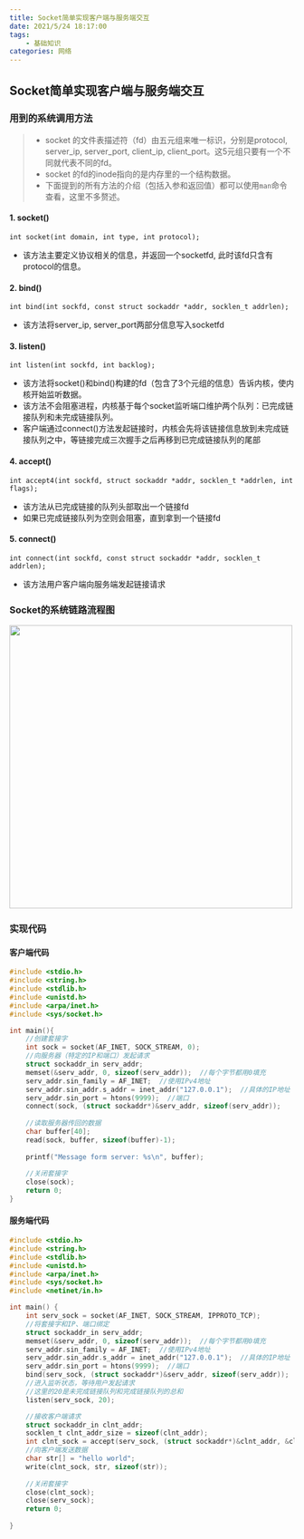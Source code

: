```yaml
---
title: Socket简单实现客户端与服务端交互
date: 2021/5/24 18:17:00
tags: 
    - 基础知识
categories: 网络
---
```


## Socket简单实现客户端与服务端交互

### 用到的系统调用方法

> - socket 的文件表描述符（fd）由五元组来唯一标识，分别是protocol, server_ip, server_port, client_ip, client_port。这5元组只要有一个不同就代表不同的fd。
> - socket 的fd的inode指向的是内存里的一个结构数据。
> - 下面提到的所有方法的介绍（包括入参和返回值）都可以使用`man`命令查看，这里不多赘述。  

#### 1. socket()

```shell
int socket(int domain, int type, int protocol);
```
- 该方法主要定义协议相关的信息，并返回一个socketfd, 此时该fd只含有protocol的信息。
  
#### 2. bind()

```shell
int bind(int sockfd, const struct sockaddr *addr, socklen_t addrlen);
```
- 该方法将server_ip, server_port两部分信息写入socketfd
  
#### 3. listen()

```shell
int listen(int sockfd, int backlog);
```
- 该方法将socket()和bind()构建的fd（包含了3个元组的信息）告诉内核，使内核开始监听数据。
- 该方法不会阻塞进程，内核基于每个socket监听端口维护两个队列：已完成链接队列和未完成链接队列。
- 客户端通过connect()方法发起链接时，内核会先将该链接信息放到未完成链接队列之中，等链接完成三次握手之后再移到已完成链接队列的尾部

#### 4. accept()

```shell
int accept4(int sockfd, struct sockaddr *addr, socklen_t *addrlen, int flags);
```
- 该方法从已完成链接的队列头部取出一个链接fd
- 如果已完成链接队列为空则会阻塞，直到拿到一个链接fd

#### 5. connect()

```shell
int connect(int sockfd, const struct sockaddr *addr, socklen_t addrlen);
```
- 该方法用户客户端向服务端发起链接请求

### Socket的系统链路流程图

<img src="{{site.url}}/images/blog/socket-simple-1.jpg" width="500px">

### 实现代码

#### 客户端代码

```c
#include <stdio.h>
#include <string.h>
#include <stdlib.h>
#include <unistd.h>
#include <arpa/inet.h>
#include <sys/socket.h>

int main(){
    //创建套接字
    int sock = socket(AF_INET, SOCK_STREAM, 0);
    //向服务器（特定的IP和端口）发起请求
    struct sockaddr_in serv_addr;
    memset(&serv_addr, 0, sizeof(serv_addr));  //每个字节都用0填充
    serv_addr.sin_family = AF_INET;  //使用IPv4地址
    serv_addr.sin_addr.s_addr = inet_addr("127.0.0.1");  //具体的IP地址
    serv_addr.sin_port = htons(9999);  //端口
    connect(sock, (struct sockaddr*)&serv_addr, sizeof(serv_addr));
   
    //读取服务器传回的数据
    char buffer[40];
    read(sock, buffer, sizeof(buffer)-1);
   
    printf("Message form server: %s\n", buffer);
   
    //关闭套接字
    close(sock);
    return 0;
} 
```

#### 服务端代码

```c
#include <stdio.h>
#include <string.h>
#include <stdlib.h>
#include <unistd.h>
#include <arpa/inet.h>
#include <sys/socket.h>
#include <netinet/in.h>

int main() {
    int serv_sock = socket(AF_INET, SOCK_STREAM, IPPROTO_TCP);
    //将套接字和IP、端口绑定
    struct sockaddr_in serv_addr;
    memset(&serv_addr, 0, sizeof(serv_addr));  //每个字节都用0填充
    serv_addr.sin_family = AF_INET;  //使用IPv4地址
    serv_addr.sin_addr.s_addr = inet_addr("127.0.0.1");  //具体的IP地址
    serv_addr.sin_port = htons(9999);  //端口
    bind(serv_sock, (struct sockaddr*)&serv_addr, sizeof(serv_addr));
    //进入监听状态，等待用户发起请求
    //这里的20是未完成链接队列和完成链接队列的总和
    listen(serv_sock, 20);

    //接收客户端请求
    struct sockaddr_in clnt_addr;
    socklen_t clnt_addr_size = sizeof(clnt_addr);
    int clnt_sock = accept(serv_sock, (struct sockaddr*)&clnt_addr, &clnt_addr_size);
    //向客户端发送数据
    char str[] = "hello world";
    write(clnt_sock, str, sizeof(str));
   
    //关闭套接字
    close(clnt_sock);
    close(serv_sock);
    return 0;
    
}
```